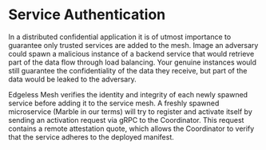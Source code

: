 # Service Authentication

In a distributed confidential application it is of utmost importance to guarantee only trusted services are added to the mesh.
Image an adversary could spawn a malicious instance of a backend service that would retrieve part of the data flow through load balancing. Your genuine instances would still guarantee the confidentiality of the data they receive, but part of the data would be leaked to the adversary.

Edgeless Mesh verifies the identity and integrity of each newly spawned service before adding it to the service mesh.
A freshly spawned microservice (Marble in our terms) will try to register and activate itself by sending an activation request via gRPC to the Coordinator.
This request contains a  remote attestation quote, which allows the Coordinator to verify that the service adheres to the deployed manifest.
